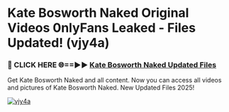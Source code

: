 # Kate Bosworth Naked Original Videos 0nlyFans Leaked - Files Updated! (vjy4a)

<h3>🔴 CLICK HERE 🌐==►► <a href="https://tinyurl.com/up5wt9bj" rel="nofollow">Kate Bosworth Naked Updated Files</a></h3>

Get Kate Bosworth Naked and all content. Now you can access all videos and pictures of Kate Bosworth Naked. New Updated Files 2025!

[![vjy4a](https://i.imgur.com/ABiUzMV.gif)](https://tinyurl.com/up5wt9bj)
